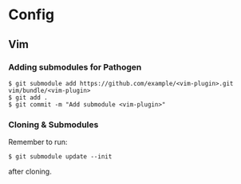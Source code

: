# Config

## Vim

### Adding submodules for Pathogen

```
$ git submodule add https://github.com/example/<vim-plugin>.git vim/bundle/<vim-plugin>
$ git add .
$ git commit -m "Add submodule <vim-plugin>"
```

### Cloning & Submodules
Remember to run:

```
$ git submodule update --init
```

after cloning.
